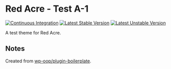 # Red Acre - Test A-1
[![Continuous Integration](https://github.com/xedinunknown/red-acre-test-a-1/actions/workflows/continuous-integration.yml/badge.svg)](https://github.com/xedinunknown/red-acre-test-a-1/actions/workflows/continuous-integration.yml)
[![Latest Stable Version](https://poser.pugx.org/xedinunknown/red-acre-test-a-1/v)](//packagist.org/packages/xedinunknown/red-acre-test-a-1)
[![Latest Unstable Version](https://poser.pugx.org/xedinunknown/red-acre-test-a-1/v/unstable)](//packagist.org/packages/xedinunknown/red-acre-test-a-1)

A test theme for Red Acre.

## Notes
Created from [wp-oop/plugin-boilerplate][]. 

[wp-oop/plugin-boilerplate]: https://github.com/wp-oop/plugin-boilerplate
